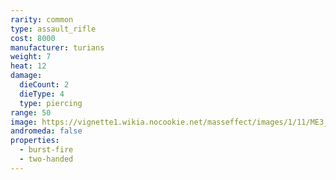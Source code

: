 ```yaml
---
rarity: common
type: assault_rifle
cost: 8000
manufacturer: turians
weight: 7
heat: 12
damage:
  dieCount: 2
  dieType: 4
  type: piercing
range: 50
image: https://vignette1.wikia.nocookie.net/masseffect/images/1/11/ME3_Phaeston_Assault_Rifle.png/revision/latest?cb=20120317182349
andromeda: false
properties:
  - burst-fire
  - two-handed
---
```

